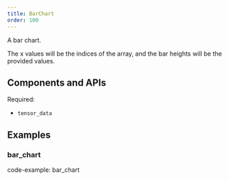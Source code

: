 ```yaml
---
title: BarChart
order: 100
---
```


A bar chart.

The x values will be the indices of the array, and the bar heights will be the provided values.

## Components and APIs

Required:
* `tensor_data`

## Examples

### bar_chart

code-example: bar_chart

